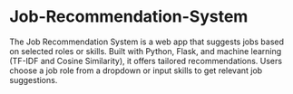 # Job-Recommendation-System
The Job Recommendation System is a web app that suggests jobs based on selected roles or skills. Built with Python, Flask, and machine learning (TF-IDF and Cosine Similarity), it offers tailored recommendations. Users choose a job role from a dropdown or input skills to get relevant job suggestions.
